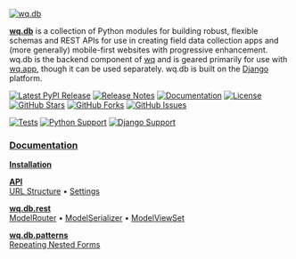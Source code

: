 [![wq.db][logo]][docs]

[**wq.db**][docs] is a collection of Python modules for building robust, flexible schemas and REST APIs for use in creating field data collection apps and (more generally) mobile-first websites with progressive enhancement.  wq.db is the backend component of [wq] and is geared primarily for use with [wq.app], though it can be used separately.  wq.db is built on the [Django] platform.

[![Latest PyPI Release](https://img.shields.io/pypi/v/wq.db.svg)](https://pypi.org/project/wq.db)
[![Release Notes](https://img.shields.io/github/release/wq/wq.db.svg)](https://github.com/wq/wq.db/releases)
[![Documentation](https://img.shields.io/badge/Docs-1.3-blue.svg)][docs]
[![License](https://img.shields.io/pypi/l/wq.db.svg)](https://wq.io/license)
[![GitHub Stars](https://img.shields.io/github/stars/wq/wq.db.svg)](https://github.com/wq/wq.db/stargazers)
[![GitHub Forks](https://img.shields.io/github/forks/wq/wq.db.svg)](https://github.com/wq/wq.db/network)
[![GitHub Issues](https://img.shields.io/github/issues/wq/wq.db.svg)](https://github.com/wq/wq.db/issues)

[![Tests](https://github.com/wq/wq.db/actions/workflows/test.yml/badge.svg)](https://github.com/wq/wq.db/actions/workflows/test.yml)
[![Python Support](https://img.shields.io/pypi/pyversions/wq.db.svg)](https://pypi.org/project/wq.db)
[![Django Support](https://img.shields.io/pypi/djversions/wq.db.svg)](https://pypi.org/project/wq.db)

### [Documentation][docs]

[**Installation**][installation]

[**API**][api]
<br>
[URL Structure][url-structure]
&bull;
[Settings][settings]

[**wq.db.rest**][rest]
<br>
[ModelRouter][router]
&bull;
[ModelSerializer][serializers]
&bull;
[ModelViewSet][views]

[**wq.db.patterns**][patterns]
<br>
[Repeating Nested Forms][nested-forms]

[logo]: https://wq.io/images/wq.db.svg
[docs]: https://wq.io/wq.db/

[installation]: https://wq.io/wq.db/#installation
[api]: https://wq.io/wq.db/#api
[url-structure]: https://wq.io/wq.db/url-structure
[settings]: https://wq.io/wq.db/settings
[rest]: https://wq.io/wq.db/rest
[router]: https://wq.io/wq.db/router
[serializers]: https://wq.io/wq.db/serializers
[views]: https://wq.io/wq.db/views
[patterns]: https://wq.io/wq.db/patterns
[nested-forms]: https://wq.io/guides/implement-repeating-nested-forms

[wq]: https://wq.io
[wq.app]: https://wq.io/wq.app/
[Django]: https://www.djangoproject.com/
